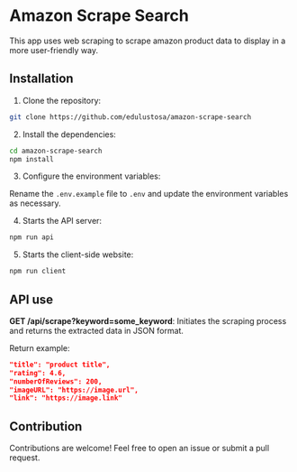 # Amazon Scrape Search

This app uses web scraping to scrape amazon product data to display in a more user-friendly way.

## Installation

1. Clone the repository:

``` bash
git clone https://github.com/edulustosa/amazon-scrape-search
```

2. Install the dependencies:

``` bash
cd amazon-scrape-search
npm install
```

3. Configure the environment variables:

Rename the `.env.example` file to `.env` and update the environment variables as necessary.

4. Starts the API server:

``` bash
npm run api
```

5. Starts the client-side website:

``` bash
npm run client
```

## API use

**GET /api/scrape?keyword=some_keyword**: Initiates the scraping process and returns the extracted data in JSON format.

Return example:

``` json
"title": "product title",
"rating": 4.6,
"numberOfReviews": 200,
"imageURL": "https://image.url",
"link": "https://image.link"
```

## Contribution

Contributions are welcome! Feel free to open an issue or submit a pull request.
